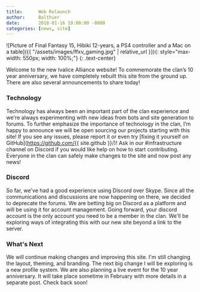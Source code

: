 ```yaml
---
title:      Web Relaunch
author:     Balthier
date:       2018-01-16 19:00:00 -0800
categories: [news, site]
---
```


![Picture of Final Fantasy 15, Hibiki 12-years, a PS4 controller and a Mac on a table]({{ "/assets/images/ffxv_gaming.jpg" | relative_url }}){: style="max-width: 550px; width: 100%;"}
{: .text-center}

Welcome to the new Ivalice Alliance website! To commemorate the clan’s 10 year anniversary, we have completely rebuilt this site from the ground up. There are also several announcements to share today! 

### Technology
Technology has always been an important part of the clan experience and we're always experimenting with new ideas from bots and site generation to forums. To further emphasize the importance of technology in the clan, I’m happy to announce we will be open sourcing our projects starting with this site! If you see any issues, please report it or even try [fixing it yourself on GitHub](https://github.com/{{ site.github }}/)! Ask in our #infrastructure channel on Discord if you would like help on how to start contributing. Everyone in the clan can safely make changes to the site and now post any news!

### Discord
So far, we've had a good experience using Discord over Skype. Since all the communications and discussions are now happening on there, we decided to deprecate the forums. We are betting big on Discord as a platform and will be using it for account management. Going forward, your discord account is the only account you need to be a member in the clan. We'll be exploring ways of integrating this with our new site beyond a link to the server.

### What's Next
We will continue making changes and improving this site. I'm still changing the layout, theming, and branding. The next big change I will be exploring is a new profile system. We are also planning a live event for the 10 year anniversary. It will take place sometime in February with more details in a separate post. Check back soon!